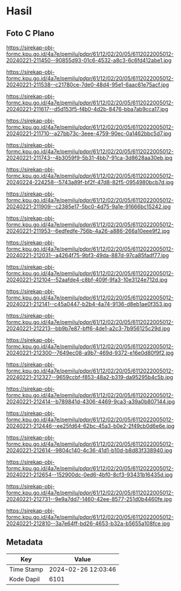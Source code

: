 # Hasil

## Foto C Plano

https://sirekap-obj-formc.kpu.go.id/4a7e/pemilu/pdpr/61/12/02/20/05/6112022005012-20240221-211450--90855d93-01c6-4532-a8c3-6c6fd412abe1.jpg

https://sirekap-obj-formc.kpu.go.id/4a7e/pemilu/pdpr/61/12/02/20/05/6112022005012-20240221-211538--c21780ce-7de0-48d4-95e1-6aac61e75acf.jpg

https://sirekap-obj-formc.kpu.go.id/4a7e/pemilu/pdpr/61/12/02/20/05/6112022005012-20240221-211617--d5d153f5-f4b0-4d2b-8476-bba7ab9cca17.jpg

https://sirekap-obj-formc.kpu.go.id/4a7e/pemilu/pdpr/61/12/02/20/05/6112022005012-20240221-211710--a27bb73c-3eee-4759-90ec-0a1462bbc5d7.jpg

https://sirekap-obj-formc.kpu.go.id/4a7e/pemilu/pdpr/61/12/02/20/05/6112022005012-20240221-211743--4b3059f9-5b31-4bb7-91ca-3d8628aa30eb.jpg

https://sirekap-obj-formc.kpu.go.id/4a7e/pemilu/pdpr/61/12/02/20/05/6112022005012-20240224-224258--5743a89f-bf2f-47d8-82f5-0954980bcb7d.jpg

https://sirekap-obj-formc.kpu.go.id/4a7e/pemilu/pdpr/61/12/02/20/05/6112022005012-20240221-211909--c2385e17-5bc0-4d75-9a1e-91666bc15242.jpg

https://sirekap-obj-formc.kpu.go.id/4a7e/pemilu/pdpr/61/12/02/20/05/6112022005012-20240221-211953--6edfedfe-756b-4a26-a886-266a10eee9f2.jpg

https://sirekap-obj-formc.kpu.go.id/4a7e/pemilu/pdpr/61/12/02/20/05/6112022005012-20240221-212031--a4264f75-9bf3-49da-887d-97ca85fadf77.jpg

https://sirekap-obj-formc.kpu.go.id/4a7e/pemilu/pdpr/61/12/02/20/05/6112022005012-20240221-212104--52aafde4-c8bf-409f-9fa3-10e3124e712d.jpg

https://sirekap-obj-formc.kpu.go.id/4a7e/pemilu/pdpr/61/12/02/20/05/6112022005012-20240221-212141--c45a0447-b2b4-4a74-9136-d8eb1ae0f353.jpg

https://sirekap-obj-formc.kpu.go.id/4a7e/pemilu/pdpr/61/12/02/20/05/6112022005012-20240221-212213--bb9b7e87-bff6-4de1-a2c3-7b956125c29d.jpg

https://sirekap-obj-formc.kpu.go.id/4a7e/pemilu/pdpr/61/12/02/20/05/6112022005012-20240221-212300--7649ec08-a9b7-469d-9372-e16e0d80f9f2.jpg

https://sirekap-obj-formc.kpu.go.id/4a7e/pemilu/pdpr/61/12/02/20/05/6112022005012-20240221-212327--9659ccbf-f853-48a2-b319-da95295b4c5b.jpg

https://sirekap-obj-formc.kpu.go.id/4a7e/pemilu/pdpr/61/12/02/20/05/6112022005012-20240221-212414--b789841d-4306-4469-9ca3-a39a0b807144.jpg

https://sirekap-obj-formc.kpu.go.id/4a7e/pemilu/pdpr/61/12/02/20/05/6112022005012-20240221-212446--ee25fd64-62bc-45a3-b0e2-2f49cb0d6e6e.jpg

https://sirekap-obj-formc.kpu.go.id/4a7e/pemilu/pdpr/61/12/02/20/05/6112022005012-20240221-212614--9804c140-4c36-41d1-b10d-b8d83f338940.jpg

https://sirekap-obj-formc.kpu.go.id/4a7e/pemilu/pdpr/61/12/02/20/05/6112022005012-20240221-212654--152900dc-0ed6-4bf0-8cf3-93431b16435d.jpg

https://sirekap-obj-formc.kpu.go.id/4a7e/pemilu/pdpr/61/12/02/20/05/6112022005012-20240221-212731--9e9a7dd7-1460-42ee-8577-251d0b4460fe.jpg

https://sirekap-obj-formc.kpu.go.id/4a7e/pemilu/pdpr/61/12/02/20/05/6112022005012-20240221-212810--3a7e64ff-bd26-4653-b32a-b5655a108fce.jpg


## Metadata

| Key        | Value               |
| ---------- | ------------------- |
| Time Stamp | 2024-02-26 12:03:46 |
| Kode Dapil | 6101                |



